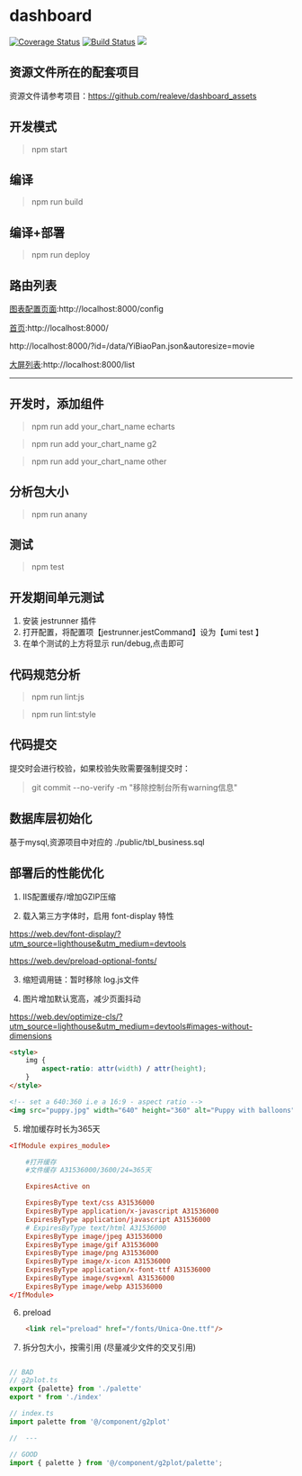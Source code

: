 # dashboard
[![Coverage Status](https://coveralls.io/repos/github/realeve/dashboard/badge.svg?branch=master)](https://coveralls.io/github/realeve/dashboard?branch=master)
[![Build Status](https://api.travis-ci.com/realeve/dashboard.svg?branch=master&status=passed)](https://travis-ci.com/realeve/dashboard)
![](https://img.shields.io/github/last-commit/realeve/dashboard/master.svg)

## 资源文件所在的配套项目

资源文件请参考项目：https://github.com/realeve/dashboard_assets

## 开发模式
> npm start

## 编译
> npm run build

## 编译+部署
> npm run deploy

## 路由列表

[图表配置页面](http://localhost:8000/config):http://localhost:8000/config

[首页](http://localhost:8000/):http://localhost:8000/

http://localhost:8000/?id=/data/YiBiaoPan.json&autoresize=movie

[大屏列表](http://localhost:8000/list):http://localhost:8000/list
  
----
## 开发时，添加组件

> npm run add your_chart_name echarts

> npm run add your_chart_name g2

> npm run add your_chart_name other

## 分析包大小
> npm run anany

## 测试
> npm test

## 开发期间单元测试

1. 安装 jestrunner 插件
2. 打开配置，将配置项【jestrunner.jestCommand】设为【umi test 】
3. 在单个测试的上方将显示  run/debug,点击即可

## 代码规范分析

> npm run lint:js

> npm run lint:style
 
## 代码提交 

提交时会进行校验，如果校验失败需要强制提交时：

> git commit --no-verify -m "移除控制台所有warning信息"
## 数据库层初始化

基于mysql,资源项目中对应的  ./public/tbl_business.sql
 
 
## 部署后的性能优化

1. IIS配置缓存/增加GZIP压缩

2. 载入第三方字体时，启用 font-display 特性

https://web.dev/font-display/?utm_source=lighthouse&utm_medium=devtools

https://web.dev/preload-optional-fonts/

3. 缩短调用链：暂时移除 log.js文件

4. 图片增加默认宽高，减少页面抖动

https://web.dev/optimize-cls/?utm_source=lighthouse&utm_medium=devtools#images-without-dimensions

```html
<style>
    img {
        aspect-ratio: attr(width) / attr(height);
    }
</style>

<!-- set a 640:360 i.e a 16:9 - aspect ratio -->
<img src="puppy.jpg" width="640" height="360" alt="Puppy with balloons">
```

5. 增加缓存时长为365天

```httpd.conf
<IfModule expires_module>

    #打开缓存
    #文件缓存 A31536000/3600/24=365天

    ExpiresActive on 

    ExpiresByType text/css A31536000 
    ExpiresByType application/x-javascript A31536000 
    ExpiresByType application/javascript A31536000 
    # ExpiresByType text/html A31536000 
    ExpiresByType image/jpeg A31536000 
    ExpiresByType image/gif A31536000 
    ExpiresByType image/png A31536000 
    ExpiresByType image/x-icon A31536000 
	ExpiresByType application/x-font-ttf A31536000  
	ExpiresByType image/svg+xml A31536000
	ExpiresByType image/webp A31536000 
</IfModule>
```

6. preload

```html
    <link rel="preload" href="/fonts/Unica-One.ttf"/>
```

7. 拆分包大小，按需引用 (尽量减少文件的交叉引用)

```ts

// BAD
// g2plot.ts
export {palette} from './palette'
export * from './index'

// index.ts
import palette from '@/component/g2plot'

//  ---

// GOOD
import { palette } from '@/component/g2plot/palette';
```